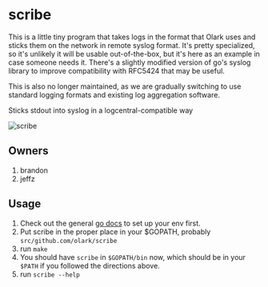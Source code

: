 # scribe

This is a little tiny program that takes logs in the format that Olark uses and sticks them on the network in remote syslog format.  It's pretty specialized, so it's unlikely it will be usable out-of-the-box, but it's here as an example in case someone needs it.  There's a slightly modified version of go's syslog library to improve compatibility with RFC5424 that may be useful.

This is also no longer maintained, as we are gradually switching to use standard logging formats and existing log aggregation software.

Sticks stdout into syslog in a logcentral-compatible way

![scribe](http://i.imgur.com/UxnBsTy.jpg)

Owners
------
 1. brandon
 2. jeffz

Usage
-----
1. Check out the general [go docs](https://github.com/olark/supportdocumentation/blob/master/drafts/dev_golang.md) to set up your env first.
2. Put scribe in the proper place in your $GOPATH, probably `src/github.com/olark/scribe`
3. run `make`
4. You should have `scribe` in `$GOPATH/bin` now, which should be in your `$PATH` if you followed the directions above.
5. run `scribe --help`
